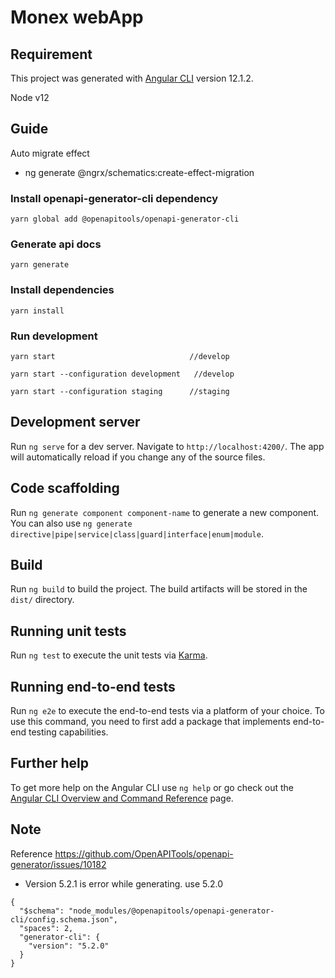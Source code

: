 # Monex webApp

## Requirement
This project was generated with [Angular CLI](https://github.com/angular/angular-cli) version 12.1.2.

Node v12

## Guide

Auto migrate effect

- ng generate @ngrx/schematics:create-effect-migration

### Install openapi-generator-cli dependency

```
yarn global add @openapitools/openapi-generator-cli
```


### Generate api docs

```
yarn generate
```

### Install dependencies

```
yarn install
```

### Run development

```
yarn start                              //develop

yarn start --configuration development   //develop

yarn start --configuration staging      //staging
```

## Development server

Run `ng serve` for a dev server. Navigate to `http://localhost:4200/`. The app will automatically reload if you change any of the source files.

## Code scaffolding

Run `ng generate component component-name` to generate a new component. You can also use `ng generate directive|pipe|service|class|guard|interface|enum|module`.

## Build

Run `ng build` to build the project. The build artifacts will be stored in the `dist/` directory.

## Running unit tests

Run `ng test` to execute the unit tests via [Karma](https://karma-runner.github.io).

## Running end-to-end tests

Run `ng e2e` to execute the end-to-end tests via a platform of your choice. To use this command, you need to first add a package that implements end-to-end testing capabilities.

## Further help

To get more help on the Angular CLI use `ng help` or go check out the [Angular CLI Overview and Command Reference](https://angular.io/cli) page.

## Note
Reference https://github.com/OpenAPITools/openapi-generator/issues/10182
- Version 5.2.1 is error while generating. use 5.2.0
```
{
  "$schema": "node_modules/@openapitools/openapi-generator-cli/config.schema.json",
  "spaces": 2,
  "generator-cli": {
    "version": "5.2.0"
  }
}
```
